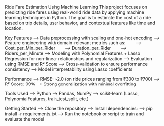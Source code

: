 Ride Fare Estimation Using Machine Learning
This project focuses on predicting ride fares using real-world ride data by applying machine learning techniques in Python. The goal is to estimate the cost of a ride based on trip details, user behavior, and contextual features like time and location.

Key Features
--> Data preprocessing with scaling and one-hot encoding
--> Feature engineering with domain-relevant metrics such as:
  --> Cost_per_Min_per_Rider
  --> Duration_per_Rider
  --> Riders_per_Minute
--> Modeling with Polynomial Features + Lasso Regression for non-linear relationships and regularization
--> Evaluation using RMSE and R² Score
--> Cross-validation to ensure performance consistency
--> Model interpretability using Lasso coefficients

Performance
--> RMSE: ~2.0 (on ride prices ranging from ₹300 to ₹700)
--> R² Score: 99%
--> Strong generalization with minimal overfitting

Tools Used
--> Python
--> Pandas, NumPy
--> scikit-learn (Lasso, PolynomialFeatures, train_test_split, etc.)

Getting Started
--> Clone the repository
--> Install dependencies:
--> pip install -r requirements.txt
--> Run the notebook or script to train and evaluate the model
